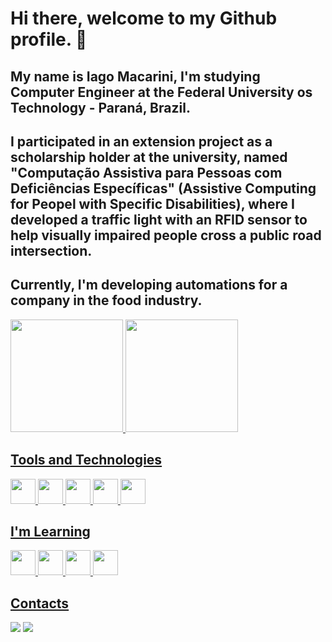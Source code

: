 # Hi there, welcome to my Github profile. 👋
## My name is Iago Macarini, I'm studying Computer Engineer at the Federal University os Technology - Paraná, Brazil.
## I participated in an extension project as a scholarship holder at the university, named "Computação Assistiva para Pessoas com Deficiências Específicas" (Assistive Computing for Peopel with Specific Disabilities), where I developed a traffic light with an RFID sensor to help visually impaired people cross a public road intersection.
## Currently, I'm developing automations for a company in the food industry.

<div>
<a href="https://github.com/Macarini74">
<img loading="lazy" height="180em" src="https://github-readme-stats.vercel.app/api/top-langs/?username=Macarini74&layout=compact&langs_count=7&theme=dracula"/>
<img loading="lazy" height="180em" src="https://github-readme-stats.vercel.app/api?username=Macarini74&show_icons=true&theme=dracula&include_all_commits=true&count_private=true"/>
</div>

## Tools and Technologies
<img loading="lazy" src="https://cdn.jsdelivr.net/gh/devicons/devicon@latest/icons/c/c-original.svg" width="40" height="40" /> <img loading="lazy" src="https://cdn.jsdelivr.net/gh/devicons/devicon@latest/icons/git/git-original.svg" width="40" height="40" /> <img loading ="lazy" src="https://cdn.jsdelivr.net/gh/devicons/devicon@latest/icons/github/github-original.svg" width="40" height="40" /> <img loading="lazy" src="https://cdn.jsdelivr.net/gh/devicons/devicon@latest/icons/java/java-original.svg" width="40" height="40" /> <img loading="lazy" src="https://cdn.jsdelivr.net/gh/devicons/devicon@latest/icons/python/python-original.svg" width="40" height="40" />
          
## I'm Learning
<img loading="lazy" src="https://cdn.jsdelivr.net/gh/devicons/devicon@latest/icons/numpy/numpy-original-wordmark.svg" width="40" height="40" /> <img loading="lazy" src="https://cdn.jsdelivr.net/gh/devicons/devicon@latest/icons/pandas/pandas-original-wordmark.svg" width="40" height="40" /> <img loading="lazy" src="https://cdn.jsdelivr.net/gh/devicons/devicon@latest/icons/raspberrypi/raspberrypi-original-wordmark.svg" width="40" height="40" /> <img loading="lazy" src="https://cdn.jsdelivr.net/gh/devicons/devicon@latest/icons/selenium/selenium-original.svg" widht="40" height="40" />
          
 ## Contacts
 <div>
 <a href="https://instagram.com/iago_macarini" target="_blank"><img loading="lazy" src="https://img.shields.io/badge/-Instagram-%23E4405F?style=for-the-badge&logo=instagram&logoColor=white" target="_blank"></a>
 <a href="https://www.linkedin.com/in/iago-macarini" target="_blank"><img loading="lazy" src="https://img.shields.io/badge/-LinkedIn-%230077B5?style=for-the-badge&logo=linkedin&logoColor=white" target="_blank"></a>         
 </div>              
